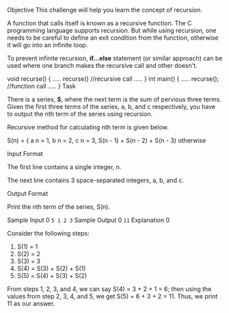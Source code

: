 Objective
This challenge will help you learn the concept of recursion.

A function that calls itself is known as a recursive function. The C programming language supports recursion. But while using recursion, one needs to be careful to define an exit condition from the function, otherwise it will go into an infinite loop.

To prevent infinite recursion, __if...else__ statement (or similar approach) can be used where one branch makes the recursive call and other doesn't.

void recurse() {
    .....
    recurse()  //recursive call
    .....
}
int main() {
    .....
    recurse(); //function call
    .....
}
Task

There is a series, __S__, where the next term is the sum of pervious three terms. Given the first three terms of the series, a, b, and c respectively, you have to output the nth term of the series using recursion.

Recursive method for calculating nth term is given below.

S(n) = {    a                               n = 1,
            b                               n = 2,
            c                               n = 3,
            S(n - 1) + S(n - 2) + S(n - 3)  otherwise

Input Format

The first line contains a single integer, n.

The next line contains 3 space-separated integers, a, b, and c.

Output Format

Print the nth term of the series, S(n).

Sample Input 0
``
5
1 2 3
``
Sample Output 0
``
11
``
Explanation 0

Consider the following steps:

1. S(1) = 1
2. S(2) = 2
3. S(3) = 3
4. S(4) = S(3) + S(2) + S(1)
5. S(5) = S(4) + S(3) + S(2)

From steps 1, 2, 3, and 4, we can say S(4) = 3 + 2 + 1 = 6; then using the values from step 2, 3, 4, and 5, we get S(5) = 6 + 3 + 2 = 11. Thus, we print 11 as our answer.
